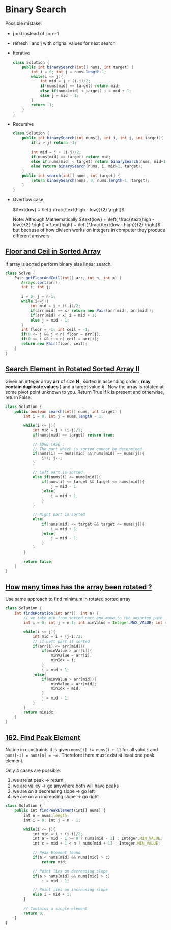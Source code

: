 # Binary Search

Possible mistake:

- j = 0 instead of j = n-1
- refresh i and j with orignal values for next search
- Iterative

  ```java
  class Solution {
      public int binarySearch(int[] nums, int target) {
          int i = 0; int j = nums.length-1;
          while(i <= j){
              int mid = j + (i-j)/2;
              if(nums[mid] == target) return mid;
              else if(nums[mid] < target) i = mid + 1;
              else j = mid - 1;
          }
          return -1;
      }
  }
  ```

- Recursive

  ```java
  class Solution {
      public int binarySearch(int nums[], int i, int j, int target){
          if(i > j) return -1;

          int mid = j + (i-j)/2;
          if(nums[mid] == target) return mid;
          else if(nums[mid] < target) return binarySearch(nums, mid+1, j, target);
          else return binarySearch(nums, i, mid-1, target);
      }
      public int search(int[] nums, int target) {
          return binarySearch(nums, 0, nums.length-1, target);
      }
  }
  ```

- Overflow case:

  $\text{low} + \left( \frac{\text{high - low}}{2} \right)$

  Note:
  Although Mathematically $\text{low} + \left( \frac{\text{high - low}}{2} \right) = \text{high} + \left( \frac{\text{low - high}}{2} \right)$ but because of how divison works on integers in computer they produce different answers

## [Floor and Ceil in Sorted Array](https://www.geeksforgeeks.org/problems/ceil-the-floor2802/1)

If array is sorted perform binary else linear search.

```java
class Solve {
    Pair getFloorAndCeil(int[] arr, int n, int x) {
       Arrays.sort(arr);
       int i; int j;

       i = 0; j = n-1;
       while(i<=j){
           int mid = j + (i-j)/2;
           if(arr[mid] == x) return new Pair(arr[mid], arr[mid]);
           if(arr[mid] < x) i = mid + 1;
           else j = mid - 1;
       }
       int floor = -1; int ceil = -1;
       if(0 <= j && j < n) floor = arr[j];
       if(0 <= i && i < n) ceil = arr[i];
       return new Pair(floor, ceil);
    }
}
```

## [Search Element in Rotated Sorted Array II](https://leetcode.com/problems/search-in-rotated-sorted-array-ii/)

Given an integer array **arr** of size **N** , sorted in ascending order ( **may contain duplicate values** ) and a target value **k** . Now the array is rotated at some pivot point unknown to you. Return True if k is present and otherwise, return False.

```java
class Solution {
    public boolean search(int[] nums, int target) {
        int i = 0; int j = nums.length - 1;

        while(i <= j){
            int mid = j + (i-j)/2;
            if(nums[mid] == target) return true;

            // EDGE CASE :
            // The part which is sorted cannot be determined
            if(nums[i] == nums[mid] && nums[mid] == nums[j]){
                i++; j--;
            }

            // Left part is sorted
            else if(nums[i] <= nums[mid]){
                if(nums[i] <= target && target <= nums[mid]){
                    j = mid - 1;
                }else{
                    i = mid + 1;
                }
            }

            // Right part is sorted
            else{
                if(nums[mid] <= target && target <= nums[j]){
                    i = mid + 1;
                }else{
                    j = mid - 1;
                }
            }
        }

        return false;
    }
}
```

## [How many times has the array been rotated ?](https://www.geeksforgeeks.org/problems/rotation4723/1?utm_source=geeksforgeeks&utm_medium=article_practice_tab&utm_campaign=article_practice_tab)

Use same approach to find minimum in rotated sorted array

```java
class Solution {
    int findKRotation(int arr[], int n) {
        // we take min from sorted part and move to the unsorted path
        int i = 0; int j = n-1; int minValue = Integer.MAX_VALUE; int minIdx = -1;

        while(i <= j){
            int mid = i + (j-i)/2;
            // if Left part if sorted
            if(arr[i] <= arr[mid]){
                if(minValue > arr[i]){
                    minValue = arr[i];
                    minIdx = i;
                }
                i = mid + 1;
            }else{
                if(minValue > arr[mid]){
                    minValue = arr[mid];
                    minIdx = mid;
                }
                j = mid - 1;
            }
        }
        return minIdx;
    }
}
```

## [162. Find Peak Element](https://leetcode.com/problems/find-peak-element/)

Notice in constraints it is given `nums[i] != nums[i + 1]` for all valid `i` and `nums[-1] = nums[n] = -∞` . Therefore there must exist at least one peak element.

Only 4 cases are possible:

1. we are at peak -> return
2. we are valley -> go anywhere both will have peaks
3. we are on a decreasing slope -> go left
4. we are on an increasing slope -> go right

```javascript
class Solution {
    public int findPeakElement(int[] nums) {
        int n = nums.length;
        int i = 0; int j = n - 1;

        while(i <= j){
            int mid = i + (j-i)/2;
            int a = mid - 1 >= 0 ? nums[mid - 1] : Integer.MIN_VALUE;
            int c = mid + 1 < n ? nums[mid + 1] : Integer.MIN_VALUE;

            // Peak Element found
            if(a < nums[mid] && nums[mid] > c)
                return mid;

            // Point lies on decreasing slope
            if(a > nums[mid] && nums[mid] > c)
                j = mid - 1;

            // Point lies on increasing slope
            else i = mid + 1;
        }

        // Contains a single element
        return 0;
    }
}
```
